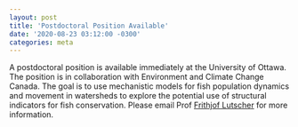 ```yaml
---
layout: post
title: 'Postdoctoral Position Available'
date: '2020-08-23 03:12:00 -0300'
categories: meta
---
```


A postdoctoral position is available immediately at the University
of Ottawa. The position is in collaboration with Environment and
Climate Change Canada. The goal is to use mechanistic models for fish
population dynamics and movement in watersheds to explore the
potential
use of structural indicators for fish conservation. Please email Prof
[Frithjof Lutscher](mailto:frithjof.lutscher@uottawa.ca) for more information.
